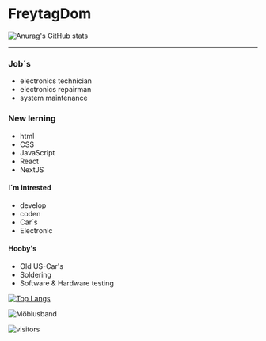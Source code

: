 # FreytagDom
![Anurag's GitHub stats](https://github-readme-stats.vercel.app/api?username=FreytagDom&show_icons=true&theme=tokyonight)





---
### Job´s
- electronics technician
- electronics repairman
- system maintenance

### New lerning
- html
- CSS
- JavaScript
- React
- NextJS

#### I´m intrested 
- develop
- coden
- Car´s
- Electronic

#### Hooby's
- Old US-Car's
- Soldering
- Software & Hardware testing

[![Top Langs](https://github-readme-stats.vercel.app/api/top-langs/?username=FreytagDom&layout=compact)](https://github.com/FreytagDom/github-readme-stats)

![Möbiusband](https://user-images.githubusercontent.com/109357762/180861640-8ed95afb-c98d-4d5a-9186-9e8cc59eafb0.png)

![visitors](https://visitor-badge-reloaded.herokuapp.com/badge?page_id=FreytagDom.FreytagDom&color=00cf00)

